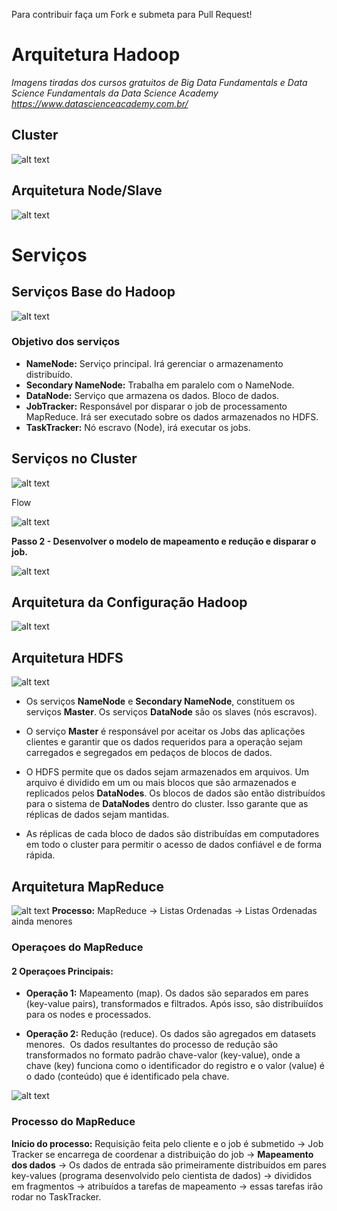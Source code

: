 Para contribuir faça um Fork e submeta para Pull Request!

# Arquitetura Hadoop

*Imagens tiradas dos cursos gratuitos de Big Data Fundamentals e Data Science Fundamentals da Data Science Academy*
*https://www.datascienceacademy.com.br/*

## Cluster

![alt text](https://github.com/devwdougherty/personal-developer-wiki/blob/master/Computer%20Science/arquiteturaHadoop-01.png)

## Arquitetura Node/Slave

![alt text](https://github.com/devwdougherty/personal-developer-wiki/blob/master/Computer%20Science/arquiteturaHadoop-02.png)

# Serviços

## Serviços Base do Hadoop

![alt text](https://github.com/devwdougherty/personal-developer-wiki/blob/master/Computer%20Science/arquiteturaHadoop-03.png)

### Objetivo dos serviços

- **NameNode:** Serviço principal. Irá gerenciar o armazenamento distribuído. 
- **Secondary NameNode:** Trabalha em paralelo com o NameNode. 
- **DataNode:** Serviço que armazena os dados. Bloco de dados. 
- **JobTracker:** Responsável por disparar o job de processamento MapReduce. Irá ser executado sobre os dados armazenados no HDFS. 
- **TaskTracker:** Nó escravo (Node), irá executar os jobs.

## Serviços no Cluster

![alt text](https://github.com/devwdougherty/personal-developer-wiki/blob/master/Computer%20Science/arquiteturaHadoop-04.png)

Flow

![alt text](https://github.com/devwdougherty/personal-developer-wiki/blob/master/Computer%20Science/arquiteturaHadoop-05.png)

**Passo 2 - Desenvolver o modelo de mapeamento e redução e disparar o job.**

![alt text](https://github.com/devwdougherty/personal-developer-wiki/blob/master/Computer%20Science/arquiteturaHadoop-06.png)

## Arquitetura da Configuração Hadoop

![alt text](https://github.com/devwdougherty/personal-developer-wiki/blob/master/Computer%20Science/arquiteturaHadoop-07.png)

## Arquitetura HDFS

![alt text](https://github.com/devwdougherty/personal-developer-wiki/blob/master/Computer%20Science/arquiteturaHadoop-08.png)

- Os serviços **NameNode** e **Secondary NameNode**, constituem os serviços **Master**. Os serviços **DataNode** são os slaves (nós escravos). 

- O serviço **Master** é responsável por aceitar os Jobs das aplicações clientes e garantir que os dados requeridos para a operação sejam carregados e segregados em pedaços de blocos de dados. 

- O HDFS permite que os dados sejam armazenados em arquivos. Um arquivo é dividido em um ou mais blocos que são armazenados e replicados pelos **DataNodes**. Os blocos de dados são então distribuídos para o sistema de **DataNodes** dentro do cluster. Isso garante que as réplicas de dados sejam mantidas. 

- As réplicas de cada bloco de dados são distribuídas em computadores em todo o cluster para permitir o acesso de dados confiável e de forma rápida.

## Arquitetura MapReduce

![alt text](https://github.com/devwdougherty/personal-developer-wiki/blob/master/Computer%20Science/arquiteturaHadoop-09.png)
**Processo:** MapReduce -> Listas Ordenadas -> Listas Ordenadas ainda menores

### Operaçoes do MapReduce

#### 2 Operaçoes Principais:

- **Operação 1:** Mapeamento (map). Os dados são separados em pares (key-value pairs), transformados e filtrados. Após isso, são distribuiídos para os nodes e processados.

- **Operação 2:** Redução (reduce). Os dados são agregados em datasets menores.  Os dados resultantes do processo de redução são transformados no formato padrão chave-valor (key-value), onde a chave (key) funciona como o identificador do registro e o valor (value) é o dado (conteúdo) que é identificado pela chave. 

![alt text](https://github.com/devwdougherty/personal-developer-wiki/blob/master/Computer%20Science/arquiteturaHadoop-10.png)

### Processo do MapReduce

**Início do processo:** Requisição feita pelo cliente e o job é submetido -> Job Tracker se encarrega de coordenar a distribuição do job -> **Mapeamento dos dados** -> Os dados de entrada são primeiramente distribuídos em pares key-values (programa desenvolvido pelo cientista de dados) -> divididos em fragmentos -> atribuídos a tarefas de mapeamento -> essas tarefas irão rodar no TaskTracker.
